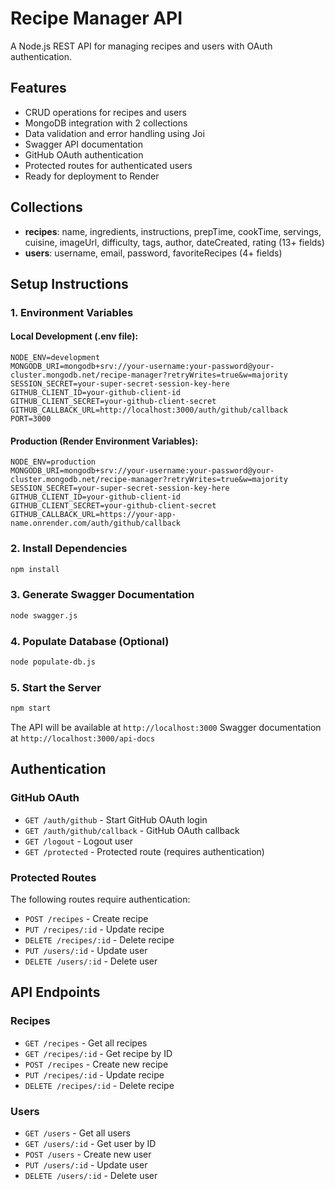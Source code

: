 # Recipe Manager API

A Node.js REST API for managing recipes and users with OAuth authentication.

## Features
- CRUD operations for recipes and users
- MongoDB integration with 2 collections
- Data validation and error handling using Joi
- Swagger API documentation
- GitHub OAuth authentication
- Protected routes for authenticated users
- Ready for deployment to Render

## Collections
- **recipes**: name, ingredients, instructions, prepTime, cookTime, servings, cuisine, imageUrl, difficulty, tags, author, dateCreated, rating (13+ fields)
- **users**: username, email, password, favoriteRecipes (4+ fields)

## Setup Instructions

### 1. Environment Variables

#### Local Development (.env file):
```env
NODE_ENV=development
MONGODB_URI=mongodb+srv://your-username:your-password@your-cluster.mongodb.net/recipe-manager?retryWrites=true&w=majority
SESSION_SECRET=your-super-secret-session-key-here
GITHUB_CLIENT_ID=your-github-client-id
GITHUB_CLIENT_SECRET=your-github-client-secret
GITHUB_CALLBACK_URL=http://localhost:3000/auth/github/callback
PORT=3000
```

#### Production (Render Environment Variables):
```
NODE_ENV=production
MONGODB_URI=mongodb+srv://your-username:your-password@your-cluster.mongodb.net/recipe-manager?retryWrites=true&w=majority
SESSION_SECRET=your-super-secret-session-key-here
GITHUB_CLIENT_ID=your-github-client-id
GITHUB_CLIENT_SECRET=your-github-client-secret
GITHUB_CALLBACK_URL=https://your-app-name.onrender.com/auth/github/callback
```

### 2. Install Dependencies
```bash
npm install
```

### 3. Generate Swagger Documentation
```bash
node swagger.js
```

### 4. Populate Database (Optional)
```bash
node populate-db.js
```

### 5. Start the Server
```bash
npm start
```

The API will be available at `http://localhost:3000`
Swagger documentation at `http://localhost:3000/api-docs`

## Authentication

### GitHub OAuth
- `GET /auth/github` - Start GitHub OAuth login
- `GET /auth/github/callback` - GitHub OAuth callback
- `GET /logout` - Logout user
- `GET /protected` - Protected route (requires authentication)

### Protected Routes
The following routes require authentication:
- `POST /recipes` - Create recipe
- `PUT /recipes/:id` - Update recipe  
- `DELETE /recipes/:id` - Delete recipe
- `PUT /users/:id` - Update user
- `DELETE /users/:id` - Delete user

## API Endpoints

### Recipes
- `GET /recipes` - Get all recipes
- `GET /recipes/:id` - Get recipe by ID
- `POST /recipes` - Create new recipe
- `PUT /recipes/:id` - Update recipe
- `DELETE /recipes/:id` - Delete recipe

### Users
- `GET /users` - Get all users
- `GET /users/:id` - Get user by ID
- `POST /users` - Create new user
- `PUT /users/:id` - Update user
- `DELETE /users/:id` - Delete user